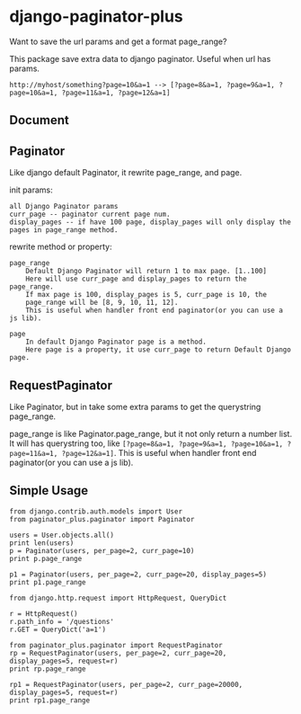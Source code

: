 django-paginator-plus
===

Want to save the url params and get a format page_range?

This package save extra data to django paginator. Useful when url has params.

`http://myhost/something?page=10&a=1 --> [?page=8&a=1, ?page=9&a=1, ?page=10&a=1, ?page=11&a=1, ?page=12&a=1]`

Document
---

Paginator
---
Like django default Paginator, it rewrite page_range, and page.

init params:

    all Django Paginator params
    curr_page -- paginator current page num.
    display_pages -- if have 100 page, display_pages will only display the pages in page_range method.

rewrite method or property:

    page_range
        Default Django Paginator will return 1 to max page. [1..100]
        Here will use curr_page and display_pages to return the page_range.
        If max page is 100, display_pages is 5, curr_page is 10, the
        page_range will be [8, 9, 10, 11, 12].
        This is useful when handler front end paginator(or you can use a js lib).

    page
        In default Django Paginator page is a method.
        Here page is a property, it use curr_page to return Default Django page.

RequestPaginator
---
Like Paginator, but in take some extra params to get the querystring page_range.

page_range is like Paginator.page_range, but it not only return a number list.
It will has querystring too, like `[?page=8&a=1, ?page=9&a=1, ?page=10&a=1, ?page=11&a=1, ?page=12&a=1]`.
This is useful when handler front end paginator(or you can use a js lib).

Simple Usage
---

    from django.contrib.auth.models import User
    from paginator_plus.paginator import Paginator

    users = User.objects.all()
    print len(users)
    p = Paginator(users, per_page=2, curr_page=10)
    print p.page_range

    p1 = Paginator(users, per_page=2, curr_page=20, display_pages=5)
    print p1.page_range

    from django.http.request import HttpRequest, QueryDict

    r = HttpRequest()
    r.path_info = '/questions'
    r.GET = QueryDict('a=1')

    from paginator_plus.paginator import RequestPaginator
    rp = RequestPaginator(users, per_page=2, curr_page=20, display_pages=5, request=r)
    print rp.page_range

    rp1 = RequestPaginator(users, per_page=2, curr_page=20000, display_pages=5, request=r)
    print rp1.page_range
